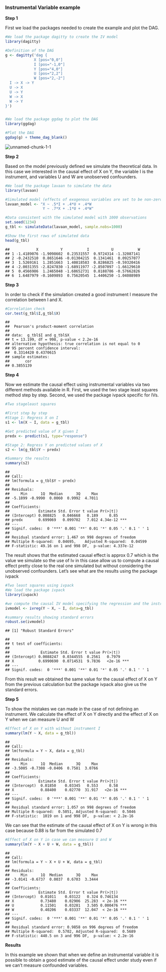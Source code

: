 ### Instrumental Variable example

**Step 1**

First we load the packages needed to create the example and plot the
DAG.

``` r
#We load the package dagitty to create the IV model
library(dagitty)

#Definition of the DAG
g <- dagitty('dag {
             X [pos="0,0"]
             I [pos="-1,0"]
             Y [pos="4,0"]
             U [pos="2,2"]
             W [pos="2,-2"]
  I -> X -> Y
  U -> X
  U -> Y
  W -> X
  W -> Y
}')


#We load the package ggdag to plot the DAG
library(ggdag)

#Plot the DAG
ggdag(g) + theme_dag_blank()
```

![unnamed-chunk-1-1](https://user-images.githubusercontent.com/44292977/110465152-d4f08a80-80b2-11eb-9dc3-42deeafbaa29.png)<!-- -->


**Step 2**

Based on the model previously defined we simulate the theoretical data.
In this case we interested in the causal effect of X on Y, the variable
I is the instrument, and variables U and W are unobserved confounders.

``` r
#We load the package lavaan to simulate the data 
library(lavaan)

#Simulated model (effects of exogenous variables are set to be non-zero)
lavaan_model <- "X ~ .5*I + .4*U + .4*W
                 Y ~ .7*X + .1*U + .4*W"

#Data consistent with the simulated model with 1000 observations
set.seed(1234)
g_tbl <- simulateData(lavaan_model, sample.nobs=1000)

#Show the first rows of simulated data
head(g_tbl)
```

    ##            X          Y           I          U           W
    ## 1 -1.4189076 -1.9098602  0.23531557  0.9724314 -1.32087141
    ## 2 -0.2432510  0.8651646 -0.01304215  0.1341461  0.09257077
    ## 3  1.5269161  1.2851663  1.40818583  0.8286825 -0.59320416
    ## 4 -2.0031355 -2.8247830 -1.68911977 -2.8507097 -1.66129610
    ## 5  0.4566986  1.2465048 -1.68652731  0.8188786 -0.57662826
    ## 6  1.6487979 -0.1609893  0.75620545  1.4406250 -1.04088989

**Step 3**

In order to check if the simulation created a good instrument I measure
the correlation between I and X.

``` r
#Correlation check
cor.test(g_tbl$I,g_tbl$X)
```

    ## 
    ##  Pearson's product-moment correlation
    ## 
    ## data:  g_tbl$I and g_tbl$X
    ## t = 13.199, df = 998, p-value < 2.2e-16
    ## alternative hypothesis: true correlation is not equal to 0
    ## 95 percent confidence interval:
    ##  0.3314420 0.4370615
    ## sample estimates:
    ##       cor 
    ## 0.3855139

**Step 4**

Now we estimate the causal effect using instrumental variables via two
different methods available in R. First, we used the two stage least
squares method step by step. Second, we used the package ivpack specific
for IVs.

``` r
#Two stageleast squares

#First step by step
#Stage 1: Regress X on I
s1 <- lm(X ~ I, data = g_tbl)

#Get predicted value of X given I
predx <- predict(s1, type="response")

#Stage 2: Regress Y on predicted values of X
s2 <- lm(g_tbl$Y ~ predx)

#Summary the results
summary(s2)
```

    ## 
    ## Call:
    ## lm(formula = g_tbl$Y ~ predx)
    ## 
    ## Residuals:
    ##     Min      1Q  Median      3Q     Max 
    ## -5.1899 -0.9990  0.0060  0.9992  4.7011 
    ## 
    ## Coefficients:
    ##             Estimate Std. Error t value Pr(>|t|)    
    ## (Intercept) 0.008825   0.046668   0.189     0.85    
    ## predx       0.699069   0.099702   7.012 4.34e-12 ***
    ## ---
    ## Signif. codes:  0 '***' 0.001 '**' 0.01 '*' 0.05 '.' 0.1 ' ' 1
    ## 
    ## Residual standard error: 1.467 on 998 degrees of freedom
    ## Multiple R-squared:  0.04695,    Adjusted R-squared:  0.04599 
    ## F-statistic: 49.16 on 1 and 998 DF,  p-value: 4.337e-12

The result shows that the estimated causal effect is approx 0.7 which is
the value we simulate so the use of Iv in this case allow us to compute
a causal effect pretty close to the real one simulated but without
considering the unobserved confounders. Let’s see what are the results
using the package ivpack

``` r
#Two least squares using ivpack
#We load the package ivpack 
library(ivpack)

#we compute the causal IV model specifying the regression and the instrument
ivmodel <- ivreg(Y ~ X, ~ I, data=g_tbl) 

#summary results showing standard errors
robust.se(ivmodel)
```

    ## [1] "Robust Standard Errors"

    ## 
    ## t test of coefficients:
    ## 
    ##              Estimate Std. Error t value Pr(>|t|)    
    ## (Intercept) 0.0088247  0.0344555  0.2561   0.7979    
    ## X           0.6990690  0.0714531  9.7836   <2e-16 ***
    ## ---
    ## Signif. codes:  0 '***' 0.001 '**' 0.01 '*' 0.05 '.' 0.1 ' ' 1

From this result we obtained the same value for the causal effect of X
on Y from the previous calculation but the package ivpack also give us
the standard errors.

**Step 5**

To show the mistakes we can made in the case of not defining an
instrument. We calculate the effect of X on Y directly and the effect of
X on Y when we can measure U and W

``` r
#Effect of X on Y with without instrument I
summary(lm(Y ~ X, data = g_tbl))
```

    ## 
    ## Call:
    ## lm(formula = Y ~ X, data = g_tbl)
    ## 
    ## Residuals:
    ##     Min      1Q  Median      3Q     Max 
    ## -3.5005 -0.7308 -0.0406  0.7581  3.0766 
    ## 
    ## Coefficients:
    ##             Estimate Std. Error t value Pr(>|t|)    
    ## (Intercept)  0.01850    0.03345   0.553     0.58    
    ## X            0.88400    0.02770  31.917   <2e-16 ***
    ## ---
    ## Signif. codes:  0 '***' 0.001 '**' 0.01 '*' 0.05 '.' 0.1 ' ' 1
    ## 
    ## Residual standard error: 1.057 on 998 degrees of freedom
    ## Multiple R-squared:  0.5051, Adjusted R-squared:  0.5046 
    ## F-statistic:  1019 on 1 and 998 DF,  p-value: < 2.2e-16

We can see that the estimate of the causal effect of X on Y is wrong in
this case because 0.88 is far from the simulated 0.7

``` r
#Effect of X on Y in case we can measure U and W
summary(lm(Y ~ X + U + W, data = g_tbl))
```

    ## 
    ## Call:
    ## lm(formula = Y ~ X + U + W, data = g_tbl)
    ## 
    ## Residuals:
    ##     Min      1Q  Median      3Q     Max 
    ## -3.0141 -0.6737  0.0037  0.6703  3.3444 
    ## 
    ## Coefficients:
    ##             Estimate Std. Error t value Pr(>|t|)    
    ## (Intercept)  0.01011    0.03122   0.324 0.746134    
    ## X            0.73480    0.02906  25.283  < 2e-16 ***
    ## U            0.11501    0.03281   3.505 0.000476 ***
    ## W            0.40206    0.03337  12.047  < 2e-16 ***
    ## ---
    ## Signif. codes:  0 '***' 0.001 '**' 0.01 '*' 0.05 '.' 0.1 ' ' 1
    ## 
    ## Residual standard error: 0.9858 on 996 degrees of freedom
    ## Multiple R-squared:  0.5702, Adjusted R-squared:  0.5689 
    ## F-statistic: 440.5 on 3 and 996 DF,  p-value: < 2.2e-16

**Results**

In this example we shown that when we define an instrumental variable it
is possible to obtain a good estimate of the causal effect under study
even if we can’t measure confounded variables.
